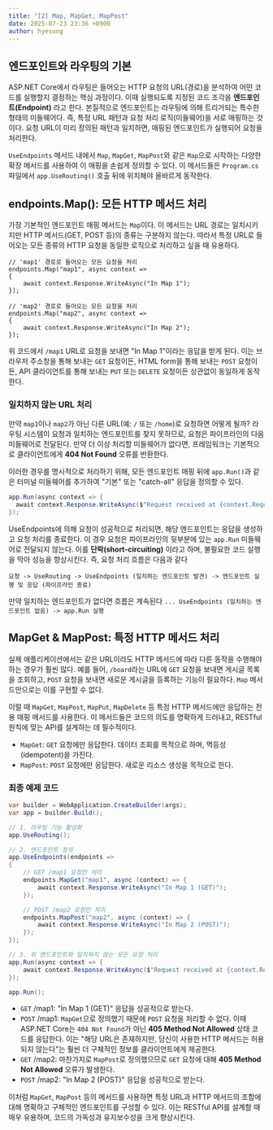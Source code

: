 ```yaml
---
title: "[2] Map, MapGet, MapPost"
date: 2025-07-23 23:36 +0900
author: hyesung
---
```

## 엔드포인트와 라우팅의 기본

ASP.NET Core에서 라우팅은 들어오는 HTTP 요청의 URL(경로)을 분석하여 어떤 코드를 실행할지 결정하는 핵심 과정이다. 이때 실행되도록 지정된 코드 조각을 **엔드포인트(Endpoint)** 라고 한다. 본질적으로 엔드포인트는 라우팅에 의해 트리거되는 특수한 형태의 미들웨어다. 즉, 특정 URL 패턴과 요청 처리 로직(미들웨어)을 서로 매핑하는 것이다. 요청 URL이 미리 정의된 패턴과 일치하면, 매핑된 엔드포인트가 실행되어 요청을 처리한다.

`UseEndpoints` 메서드 내에서 `Map`, `MapGet`, `MapPost`와 같은 `Map`으로 시작하는 다양한 확장 메서드를 사용하여 이 매핑을 손쉽게 정의할 수 있다. 이 메서드들은 `Program.cs` 파일에서 `app.UseRouting()` 호출 뒤에 위치해야 올바르게 동작한다.

## endpoints.Map(): 모든 HTTP 메서드 처리

가장 기본적인 엔드포인트 매핑 메서드는 `Map`이다. 이 메서드는 URL 경로는 일치시키지만 HTTP 메서드(GET, POST 등)의 종류는 구분하지 않는다. 따라서 특정 URL로 들어오는 모든 종류의 HTTP 요청을 동일한 로직으로 처리하고 싶을 때 유용하다.

```
// 'map1' 경로로 들어오는 모든 요청을 처리
endpoints.Map("map1", async context =>
{
    await context.Response.WriteAsync("In Map 1");
});

// 'map2' 경로로 들어오는 모든 요청을 처리
endpoints.Map("map2", async context =>
{
    await context.Response.WriteAsync("In Map 2");
});
```

위 코드에서 `/map1` URL로 요청을 보내면 "In Map 1"이라는 응답을 받게 된다. 이는 브라우저 주소창을 통해 보내는 `GET` 요청이든, HTML form을 통해 보내는 `POST` 요청이든, API 클라이언트를 통해 보내는 `PUT` 또는 `DELETE` 요청이든 상관없이 동일하게 동작한다.

### 일치하지 않는 URL 처리

만약 `map1`이나 `map2`가 아닌 다른 URL(예: `/` 또는 `/home`)로 요청하면 어떻게 될까? 라우팅 시스템이 요청과 일치하는 엔드포인트를 찾지 못하므로, 요청은 파이프라인의 다음 미들웨어로 전달된다. 만약 더 이상 처리할 미들웨어가 없다면, 프레임워크는 기본적으로 클라이언트에게 **404 Not Found** 오류를 반환한다.

이러한 경우를 명시적으로 처리하기 위해, 모든 엔드포인트 매핑 뒤에 `app.Run()`과 같은 터미널 미들웨어를 추가하여 "기본" 또는 "catch-all" 응답을 정의할 수 있다.

```csharp
app.Run(async context => {
  await context.Response.WriteAsync($"Request received at {context.Request.Path}");
});
```
UseEndpoints에 의해 요청이 성공적으로 처리되면, 해당 엔드포인트는 응답을 생성하고 요청 처리를 종료한다. 이 경우 요청은 파이프라인의 뒷부분에 있는 `app.Run` 미들웨어로 전달되지 않는다. 이를 **단락(short-circuiting)** 이라고 하며, 불필요한 코드 실행을 막아 성능을 향상시킨다. 즉, 요청 처리 흐름은 다음과 같다

`요청 -> UseRouting -> UseEndpoints (일치하는 엔드포인트 발견) -> 엔드포인트 실행 및 응답 (파이프라인 종료)`

만약 일치하는 엔드포인트가 없다면 흐름은 계속된다
`... UseEndpoints (일치하는 엔드포인트 없음) -> app.Run 실행`

## MapGet & MapPost: 특정 HTTP 메서드 처리

실제 애플리케이션에서는 같은 URL이라도 HTTP 메서드에 따라 다른 동작을 수행해야 하는 경우가 훨씬 많다. 예를 들어, `/board`라는 URL에 `GET` 요청을 보내면 게시글 목록을 조회하고, `POST` 요청을 보내면 새로운 게시글을 등록하는 기능이 필요하다. `Map` 메서드만으로는 이를 구현할 수 없다.

이럴 때 `MapGet`, `MapPost`, `MapPut`, `MapDelete` 등 특정 HTTP 메서드에만 응답하는 전용 매핑 메서드를 사용한다. 이 메서드들은 코드의 의도를 명확하게 드러내고, RESTful 원칙에 맞는 API를 설계하는 데 필수적이다.

-   `MapGet`: `GET` 요청에만 응답한다. 데이터 조회를 목적으로 하며, 멱등성(idempotent)을 가진다.
-   `MapPost`: `POST` 요청에만 응답한다. 새로운 리소스 생성을 목적으로 한다.

### 최종 예제 코드

```csharp
var builder = WebApplication.CreateBuilder(args);
var app = builder.Build();

// 1. 라우팅 기능 활성화
app.UseRouting();

// 2. 엔드포인트 정의
app.UseEndpoints(endpoints =>
{
    // GET /map1 요청만 처리
    endpoints.MapGet("map1", async (context) => {
        await context.Response.WriteAsync("In Map 1 (GET)");
    });

    // POST /map2 요청만 처리
    endpoints.MapPost("map2", async (context) => {
        await context.Response.WriteAsync("In Map 2 (POST)");
    });
});

// 3. 위 엔드포인트와 일치하지 않는 모든 요청 처리
app.Run(async context => {
    await context.Response.WriteAsync($"Request received at {context.Request.Path}");
});

app.Run();
```

- `GET` /map1: "In Map 1 (GET)" 응답을 성공적으로 받는다.
- `POST` /map1: `MapGet`으로 정의했기 때문에 `POST` 요청을 처리할 수 없다. 이때 ASP.NET Core는 `404 Not Found`가 아닌 **405 Method Not Allowed** 상태 코드를 응답한다. 이는 "해당 URL은 존재하지만, 당신이 사용한 HTTP 메서드는 허용되지 않는다"는 훨씬 더 구체적인 정보를 클라이언트에게 제공한다.
- `GET` /map2: 마찬가지로 `MapPost`로 정의했으므로 `GET` 요청에 대해 **405 Method Not Allowed** 오류가 발생한다.
- `POST` /map2: "In Map 2 (POST)" 응답을 성공적으로 받는다.

이처럼 `MapGet`, `MapPost` 등의 메서드를 사용하면 특정 URL과 HTTP 메서드의 조합에 대해 명확하고 구체적인 엔드포인트를 구성할 수 있다. 이는 RESTful API를 설계할 때 매우 유용하며, 코드의 가독성과 유지보수성을 크게 향상시킨다.